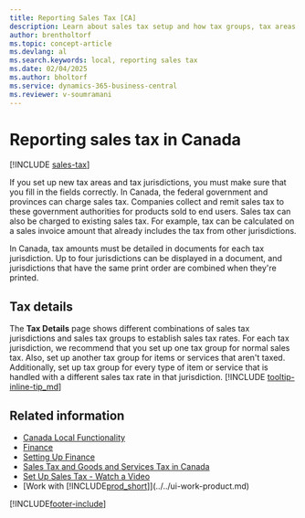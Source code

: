 ```yaml
---
title: Reporting Sales Tax [CA]
description: Learn about sales tax setup and how tax groups, tax areas (states, counties, cities, and localities), tax jurisdictions, and tax details work in Canada.
author: brentholtorf
ms.topic: concept-article
ms.devlang: al
ms.search.keywords: local, reporting sales tax
ms.date: 02/04/2025
ms.author: bholtorf
ms.service: dynamics-365-business-central
ms.reviewer: v-soumramani
---
```


# Reporting sales tax in Canada

[!INCLUDE [sales-tax](../includes/CAMXUS/sales-tax-setup.md)]

If you set up new tax areas and tax jurisdictions, you must make sure that you fill in the fields correctly. In Canada, the federal government and provinces can charge sales tax. Companies collect and remit sales tax to these government authorities for products sold to end users. Sales tax can also be charged to existing sales tax. For example, tax can be calculated on a sales invoice amount that already includes the tax from other jurisdictions.  

In Canada, tax amounts must be detailed in documents for each tax jurisdiction. Up to four jurisdictions can be displayed in a document, and jurisdictions that have the same print order are combined when they're printed.  

## Tax details

The **Tax Details** page shows different combinations of sales tax jurisdictions and sales tax groups to establish sales tax rates. For each tax jurisdiction, we recommend that you set up one tax group for normal sales tax. Also, set up another tax group for items or services that aren't taxed. Additionally, set up tax group for every type of item or service that is handled with a different sales tax rate in that jurisdiction. [!INCLUDE [tooltip-inline-tip_md](../../includes/tooltip-inline-tip_md.md)]  

<!--COMMENTING OUT DUE TO ISSUE #535: In Canada, when you sell to a customer at a location where you do not have a *situs*—or a legal location in that state—you do not collect sales tax. For locations in which you do not have a situs, ensure that both the **Tax Below Minimum** and **Tax Above Maximum** fields are 0.00.  -->

## Related information

- [Canada Local Functionality](canada-local-functionality.md)  
- [Finance](../../finance.md)  
- [Setting Up Finance](../../finance-setup-finance.md)  
- [Sales Tax and Goods and Services Tax in Canada](sales-tax-goods-services.md)  
- [Set Up Sales Tax - Watch a Video](https://www.youtube.com/watch?v=qMs4BoSytN8&index=13&list=PLcakwueIHoT8K1m148oMqo7amR2a7Bz-8)  
- [Work with [!INCLUDE[prod_short](../../includes/prod_short.md)]](../../ui-work-product.md)  

[!INCLUDE[footer-include](../../includes/footer-banner.md)]
